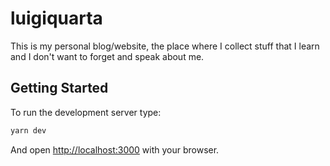 # luigiquarta

This is my personal blog/website, the place where I collect stuff that I learn and I don't want to forget and speak about me.

## Getting Started

To run the development server type:

```bash
yarn dev
```

And open [http://localhost:3000](http://localhost:3000) with your browser.
